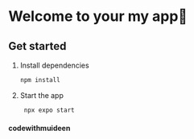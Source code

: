 # Welcome to your my app👋


## Get started

1. Install dependencies

   ```bash
   npm install
   ```

2. Start the app

   ```bash
    npx expo start
   ```

#### codewithmuideen

